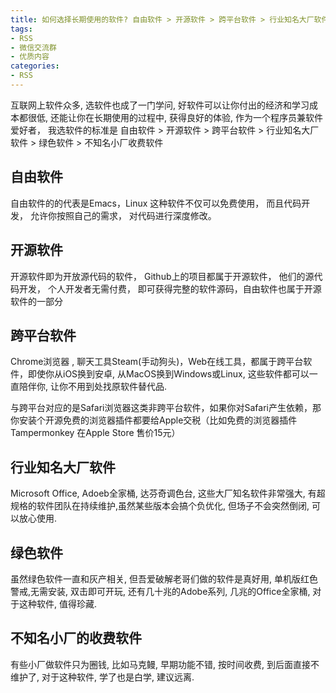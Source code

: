 ```yaml
---
title: 如何选择长期使用的软件? 自由软件 > 开源软件 > 跨平台软件 > 行业知名大厂软件 > 绿色软件 > 不知名小厂收费软件
tags: 
- RSS
- 微信交流群
- 优质内容
categories:
- RSS
---
```




互联网上软件众多, 选软件也成了一门学问, 好软件可以让你付出的经济和学习成本都很低, 还能让你在长期使用的过程中, 获得良好的体验, 作为一个程序员兼软件爱好者， 我选软件的标准是 自由软件 > 开源软件 > 跨平台软件 > 行业知名大厂软件 > 绿色软件 > 不知名小厂收费软件



## 自由软件



自由软件的的代表是Emacs，Linux 这种软件不仅可以免费使用， 而且代码开发， 允许你按照自己的需求， 对代码进行深度修改。



## 开源软件



开源软件即为开放源代码的软件， Github上的项目都属于开源软件， 他们的源代码开发， 个人开发者无需付费， 即可获得完整的软件源码，自由软件也属于开源软件的一部分



## 跨平台软件



Chrome浏览器 , 聊天工具Steam(手动狗头)，Web在线工具，都属于跨平台软件，即使你从iOS换到安卓, 从MacOS换到Windows或Linux, 这些软件都可以一直陪伴你, 让你不用到处找原软件替代品.



与跨平台对应的是Safari浏览器这类非跨平台软件，如果你对Safari产生依赖，那你安装个开源免费的浏览器插件都要给Apple交税（比如免费的浏览器插件Tampermonkey 在Apple Store 售价15元）





## 行业知名大厂软件



Microsoft Office, Adoeb全家桶, 达芬奇调色台, 这些大厂知名软件非常强大, 有超规格的软件团队在持续维护,虽然某些版本会搞个负优化, 但场子不会突然倒闭, 可以放心使用.





## 绿色软件



虽然绿色软件一直和灰产相关, 但吾爱破解老哥们做的软件是真好用, 单机版红色警戒,无需安装, 双击即可开玩, 还有几十兆的Adobe系列, 几兆的Office全家桶, 对于这种软件, 值得珍藏.







## 不知名小厂的收费软件



有些小厂做软件只为圈钱, 比如马克鳗, 早期功能不错, 按时间收费, 到后面直接不维护了, 对于这种软件, 学了也是白学, 建议远离.





